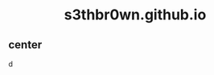 <style> 
h1{
  text-align: center;
  
}
h2 {
  text-align: left;


}
</style>
<h1> s3thbr0wn.github.io </h1>
<h2> center </h2>
d
